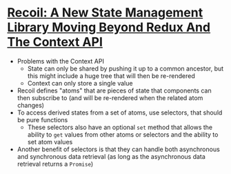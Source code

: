 # [Recoil: A New State Management Library Moving Beyond Redux And The Context API](https://medium.com/better-programming/recoil-a-new-state-management-library-moving-beyond-redux-and-the-context-api-63794c11b3a5)

* Problems with the Context API
  * State can only be shared by pushing it up to a common ancestor, but this might include a huge tree that will then be re-rendered
  * Context can only store a single value
* Recoil defines "atoms" that are pieces of state that components can then subscribe to (and will be re-rendered when the related atom changes)
* To access derived states from a set of atoms, use selectors, that should be pure functions
  * These selectors also have an optional `set` method that allows the ability to `get` values from other atoms or selectors and the ability to set atom values
* Another benefit of selectors is that they can handle both asynchronous and synchronous data retrieval (as long as the asynchronous data retrieval returns a `Promise`)
